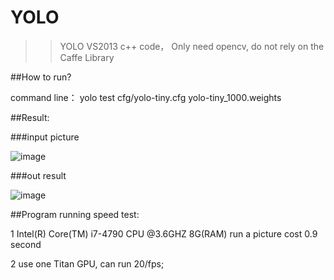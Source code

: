 # YOLO

>>YOLO  VS2013 c++ code， Only need opencv, do not rely on the Caffe Library

##How to run?

command line： yolo test cfg/yolo-tiny.cfg yolo-tiny_1000.weights

##Result:

###input picture

![image](https://github.com/guozhongluo/YOLO/blob/master/darknet_lgz/person.jpg)

###out result

![image](https://github.com/guozhongluo/YOLO/blob/master/darknet_lgz/predictions1.png)


##Program running speed test:


  1 Intel(R) Core(TM) i7-4790 CPU @3.6GHZ 8G(RAM)    run a picture cost 0.9 second

  2 use one Titan GPU, can run  20/fps;
